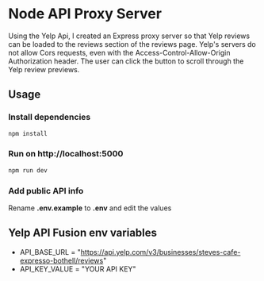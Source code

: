 # Node API Proxy Server

Using the Yelp Api, I created an Express proxy server so that Yelp reviews can be loaded to the reviews section of the reviews page. Yelp's servers do not allow Cors requests, even with the Access-Control-Allow-Origin Authorization header. The user can click the button to scroll through the Yelp review previews.
## Usage

### Install dependencies

```bash
npm install
```

### Run on http://localhost:5000

```bash
npm run dev
```

### Add public API info

Rename **.env.example** to **.env** and edit the values

## Yelp API Fusion env variables

- API_BASE_URL = "https://api.yelp.com/v3/businesses/steves-cafe-expresso-bothell/reviews"
- API_KEY_VALUE = "YOUR API KEY"

